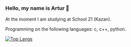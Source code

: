 ### Hello, my name is Artur 👋

At the moment I am studying at School 21 (Kazan).

Programming on the following languages: c, c++, python.

[![Top Langs](https://github-readme-stats.vercel.app/api/top-langs/?username=pipemfin)](https://github.com/anuraghazra/github-readme-stats)

<!--
**pipemfin/pipemfin** is a ✨ _special_ ✨ repository because its `README.md` (this file) appears on your GitHub profile.

Here are some ideas to get you started:

- 🔭 I’m currently working on ...
- 🌱 I’m currently learning ...
- 👯 I’m looking to collaborate on ...
- 🤔 I’m looking for help with ...
- 💬 Ask me about ...
- 📫 How to reach me: ...
- 😄 Pronouns: ...
- ⚡ Fun fact: ...
-->
